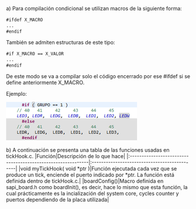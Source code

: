 a)
Para compilación condicional se utilizan macros de la siguiente forma:
```
#ifdef X_MACRO
...
#endif
```
También se admiten estructuras de este tipo:

```
#if X_MACRO == X_VALOR
...
#endif
```

De este modo se va a compilar solo el código encerrado por ese #ifdef si se define anteriormente X_MACRO.


Ejemplo:

![This is an image](./pre.png)

b) A continuación se presenta una tabla de las funciones usadas en tickHook.c.
|Función|Descripción de lo que hace|
|:------------------------------------------------------------|:---------------------------------------------|
|void myTickHook( void *ptr )|Función ejecutada cada vez que se produce un tick, enciende el puerto indicado por *ptr. La función está definida dentro de tickHook.c.|
|boardConfig()|Macro definida en sapi_board.h como boardInit(), es decir, hace lo mismo que esta función, la cual prácticamente es la incialización del system core, cycles counter y puertos dependiendo de la placa utilizada|
